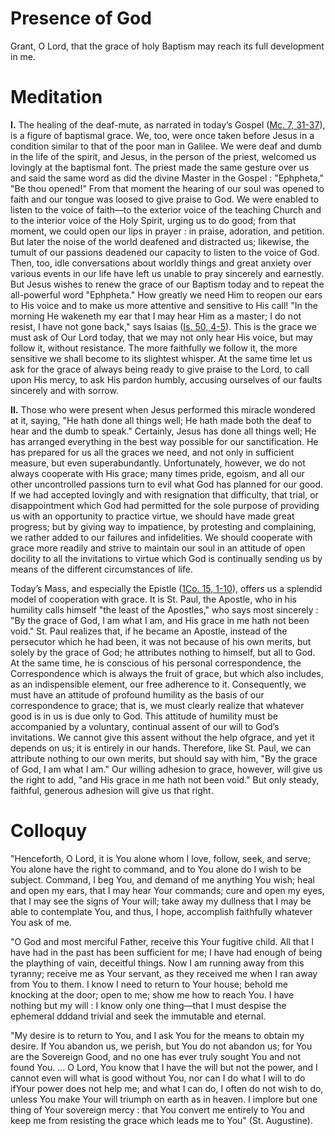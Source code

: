 # Presence of God

Grant, O Lord, that the grace of holy Baptism may reach its full development in me.

# Meditation

**I.** The healing of the deaf-mute, as narrated in today’s Gospel ([Mc. 7, 31-37](https://vulgata.online/bible/Mc.7?ed=DR2&vfn=DR2.Mc.7.31-37:vs)), is a figure of baptismal grace. We, too, were once taken before Jesus in a condition similar to that of the poor man in Galilee. We were deaf and dumb in the life of the spirit, and Jesus, in the person of the priest, welcomed us lovingly at the baptismal font. The priest made the same gesture over us and said the same word as did the divine Master in the Gospel : "Ephpheta," "Be thou opened!" From that moment the hearing of our soul was opened to faith and our tongue was loosed to give praise to God. We were enabled to listen to the voice of faith—to the exterior voice of the teaching Church and to the interior voice of the Holy Spirit, urging us to do good; from that moment, we could open our lips in prayer : in praise, adoration, and petition. But later the noise of the world deafened and distracted us; likewise, the tumult of our passions deadened our capacity to listen to the voice of God. Then, too, idle conversations about worldly things and great anxiety over various events in our life have left us unable to pray sincerely and earnestly. But Jesus wishes to renew the grace of our Baptism today and to repeat the all-powerful word "Ephpheta." How greatly we need Him to reopen our ears to His voice and to make us more attentive and sensitive to His call! "In the morning He wakeneth my ear that I may hear Him as a master; I do not resist, I have not gone back," says Isaias ([Is. 50, 4-5](https://vulgata.online/bible/Is.50?ed=DR2&vfn=DR2.Is.50.4-5:vs)). This is the grace we must ask of Our Lord today, that we may not only hear His voice, but may follow it, without resistance. The more faithfully we follow it, the more sensitive we shall become to its slightest whisper. At the same time let us ask for the grace of always being ready to give praise to the Lord, to call upon His mercy, to ask His pardon humbly, accusing ourselves of our faults sincerely and with sorrow.

**II.** Those who were present when Jesus performed this miracle wondered at it, saying, "He hath done all things well; He hath made both the deaf to hear and the dumb to speak." Certainly, Jesus has done all things well; He has arranged everything in the best way possible for our sanctification. He has prepared for us all the graces we need, and not only in sufficient measure, but even superabundantly. Unfortunately, however, we do not always cooperate with His grace; many times pride, egoism, and all our other uncontrolled passions turn to evil what God has planned for our good. If we had accepted lovingly and with resignation that difficulty, that trial, or disappointment which God had permitted for the sole purpose of providing us with an opportunity to practice virtue, we should have made great progress; but by giving way to impatience, by protesting and complaining, we rather added to our failures and infidelities. We should cooperate with grace more readily and strive to maintain our soul in an attitude of open docility to all the invitations to virtue which God is continually sending us by means of the different circumstances of life.

Today’s Mass, and especially the Epistle ([1Co. 15, 1-10](https://vulgata.online/bible/1Co.15?ed=DR2&vfn=DR2.1Co.15.1-10:vs)), offers us a splendid model of cooperation with grace. It is St. Paul, the Apostle, who in his humility calls himself "the least of the Apostles," who says most sincerely : "By the grace of God, I am what I am, and His grace in me hath not been void." St. Paul realizes that, if he became an Apostle, instead of the persecutor which he had been, it was not because of his own merits, but solely by the grace of God; he attributes nothing to himself, but all to God. At the same time, he is conscious of his personal correspondence, the Correspondence which is always the fruit of grace, but which also includes, as an indispensible element, our free adherence to it. Consequently, we must have an attitude of profound humility as the basis of our correspondence to grace; that is, we must clearly realize that whatever good is in us is due only to God. This attitude of humility must be accompanied by a voluntary, continual assent of our will to God’s invitations. We cannot give this assent without the help ofgrace, and yet it depends on us; it is entirely in our hands. Therefore, like St. Paul, we can attribute nothing to our own merits, but should say with him, "By the grace of God, I am what I am." Our willing adhesion to grace, however, will give us the right to add, "and His grace in me hath not been void." But only steady, faithful, generous adhesion will give us that right.

# Colloquy

"Henceforth, O Lord, it is You alone whom I love, follow, seek, and serve; You alone have the right to command, and to You alone do I wish to be subject. Command, I beg You, and demand of me anything You wish; heal and open my ears, that I may hear Your commands; cure and open my eyes, that I may see the signs of Your will; take away my dullness that I may be able to contemplate You, and thus, I hope, accomplish faithfully whatever You ask of me.

"O God and most merciful Father, receive this Your fugitive child. All that I have had in the past has been sufficient for me; I have had enough of being the plaything of vain, deceitful things. Now I am running away from this tyranny; receive me as Your servant, as they received me when I ran away from You to them. I know I need to return to Your house; behold me knocking at the door; open to me; show me how to reach You. I have nothing but my will : I know only one thing—that I must despise the ephemeral dddand trivial and seek the immutable and eternal.

"My desire is to return to You, and I ask You for the means to obtain my desire. If You abandon us, we perish, but You do not abandon us; for You are the Sovereign Good, and no one has ever truly sought You and not found You. ... O Lord, You know that I have the will but not the power, and I cannot even will what is good without You, nor can I do what I will to do ifYour power does not help me; and what I can do, I often do not wish to do, unless You make Your will triumph on earth as in heaven. I implore but one thing of Your sovereign mercy : that You convert me entirely to You and keep me from resisting the grace which leads me to You" (St. Augustine).
